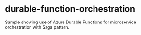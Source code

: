# durable-function-orchestration
Sample showing use of Azure Durable Functions for microservice orchestration with Saga pattern.
